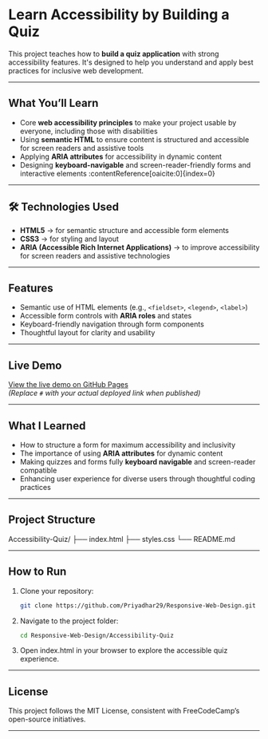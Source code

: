 #  Learn Accessibility by Building a Quiz

This project teaches how to **build a quiz application** with strong accessibility features. It's designed to help you understand and apply best practices for inclusive web development.

---

##  What You’ll Learn

- Core **web accessibility principles** to make your project usable by everyone, including those with disabilities
- Using **semantic HTML** to ensure content is structured and accessible for screen readers and assistive tools
- Applying **ARIA attributes** for accessibility in dynamic content
- Designing **keyboard-navigable** and screen-reader-friendly forms and interactive elements :contentReference[oaicite:0]{index=0}

---

## 🛠️ Technologies Used  
- **HTML5** → for semantic structure and accessible form elements  
- **CSS3** → for styling and layout  
- **ARIA (Accessible Rich Internet Applications)** → to improve accessibility for screen readers and assistive technologies  

---

##  Features

- Semantic use of HTML elements (e.g., `<fieldset>`, `<legend>`, `<label>`)
- Accessible form controls with **ARIA roles** and states
- Keyboard-friendly navigation through form components
- Thoughtful layout for clarity and usability

---

##  Live Demo

[View the live demo on GitHub Pages](#)  
*(Replace `#` with your actual deployed link when published)*

---

##  What I Learned

- How to structure a form for maximum accessibility and inclusivity  
- The importance of using **ARIA attributes** for dynamic content  
- Making quizzes and forms fully **keyboard navigable** and screen-reader compatible  
- Enhancing user experience for diverse users through thoughtful coding practices

---

##  Project Structure

Accessibility-Quiz/
├── index.html
├── styles.css
└── README.md

---

##  How to Run

1. Clone your repository:
   ```bash
   git clone https://github.com/Priyadhar29/Responsive-Web-Design.git

2. Navigate to the project folder:

   ```bash
   cd Responsive-Web-Design/Accessibility-Quiz

3. Open index.html in your browser to explore the accessible quiz experience.

---

## License

This project follows the MIT License, consistent with FreeCodeCamp’s open-source initiatives.

---

